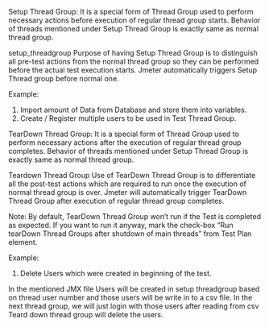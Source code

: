 Setup Thread Group:
It is a special form of Thread Group used to perform necessary actions before execution of regular thread group starts. Behavior of threads mentioned under Setup Thread Group is exactly same as normal thread group.

setup_threadgroup
Purpose of having Setup Thread Group is to distinguish all pre-test actions from the normal thread group so they can be performed before the actual test execution starts. Jmeter automatically triggers Setup Thread group before normal one.

Example:
1) Import amount of Data from Database and store them into variables.
2) Create / Register multiple users to be used in Test Thread Group.

TearDown Thread Group:
It is a special form of Thread Group used to perform necessary actions after the execution of regular thread group completes. Behavior of threads mentioned under Setup Thread Group is exactly same as normal thread group.

Teardown Thread Group
Use of TearDown Thread Group is to differentiate all the post-test actions which are required to run once the execution of normal thread group is over. Jmeter will automatically trigger TearDown Thread Group after execution of regular thread group completes.

Note:
By default, TearDown Thread Group won’t run if the Test is completed as expected. If you want to run it anyway, mark the check-box “Run tearDown Thread Groups after shutdown of main threads” from Test Plan element.

Example:
1) Delete Users which were created in beginning of the test.

In the mentioned JMX file Users will be created in setup threadgroup based on thread user number and those users will be write in to a csv file. 
In the next thread group, we will just login with those users after reading from csv
Teard down thread group will delete the users.
